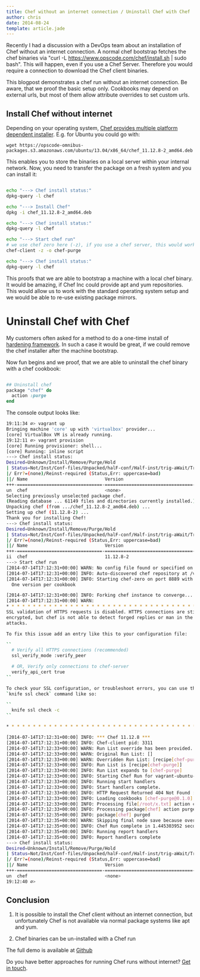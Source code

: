 ```yaml
---
title: Chef without an internet connection / Uninstall Chef with Chef
author: chris
date: 2014-08-24
template: article.jade
---
```


Recently I had a discussion with a DevOps team about an installation of Chef without an internet connection. A normal chef bootstrap fetches the chef binaries via "curl -L https://www.opscode.com/chef/install.sh | sudo bash". This will happen, even if you use a Chef Server. Therefore you would require a connection to download the Chef client binaries. 

This blogpost demonstrates a chef run without an internet connection. Be aware, that we proof the basic setup only. Cookbooks may depend on external urls, but most of them allow attribute overrides to set custom urls.

## Install Chef without internet

Depending on your operating system, [Chef provides multiple platform dependent installer](http://www.getchef.com/chef/install/). E.g. for Ubuntu you could go with:

```
wget https://opscode-omnibus-packages.s3.amazonaws.com/ubuntu/13.04/x86_64/chef_11.12.8-2_amd64.deb
```

This enables you to store the binaries on a local server within your internal network. Now, you need to transfer the package on a fresh system and you can install it:

```bash

echo "---> Chef install status:"
dpkg-query -l chef

echo "---> Install Chef"
dpkg -i chef_11.12.8-2_amd64.deb

echo "---> Chef install status:"
dpkg-query -l chef

echo "---> Start chef run"
# we use chef zero here (-z), if you use a chef server, this would work, too
chef-client -z -o chef-purge

echo "---> Chef install status:"
dpkg-query -l chef
```

This proofs that we are able to bootstrap a machine with a local chef binary. It would be amazing, if Chef Inc could provide apt and yum repositories. This would allow us to work with the standard operating system setup and we would be able to re-use existing package mirrors.

# Uninstall Chef with Chef

My customers often asked for a method to do a one-time install of [hardening framework](http://telekomlabs.github.io/). In such a case it would be great, if we could remove the chef installer after the machine bootstrap.

Now fun begins and we proof, that we are able to uninstall the chef binary with a chef cookbook:

```ruby

## Uninstall chef
package "chef" do
  action :purge
end
```

The console output looks like:
```bash
19:11:34 ∅> vagrant up
Bringing machine 'core' up with 'virtualbox' provider...
[core] VirtualBox VM is already running.
19:12:11 ∅> vagrant provision
[core] Running provisioner: shell...
[core] Running: inline script
---> Chef install status:
Desired=Unknown/Install/Remove/Purge/Hold
| Status=Not/Inst/Conf-files/Unpacked/halF-conf/Half-inst/trig-aWait/Trig-pend
|/ Err?=(none)/Reinst-required (Status,Err: uppercase=bad)
||/ Name                             Version                           Description
+++-================================-=================================-==============================================================================
un  chef                             <none>                            (no description available)
Selecting previously unselected package chef.
(Reading database ... 61149 files and directories currently installed.)
Unpacking chef (from .../chef_11.12.8-2_amd64.deb) ...
Setting up chef (11.12.8-2) ...
Thank you for installing Chef!
---> Chef install status:
Desired=Unknown/Install/Remove/Purge/Hold
| Status=Not/Inst/Conf-files/Unpacked/halF-conf/Half-inst/trig-aWait/Trig-pend
|/ Err?=(none)/Reinst-required (Status,Err: uppercase=bad)
||/ Name                             Version                           Description
+++-================================-=================================-==============================================================================
ii  chef                             11.12.8-2                         The full stack of chef
---> Start chef run
[2014-07-14T17:12:31+00:00] WARN: No config file found or specified on command line, using command line options.
[2014-07-14T17:12:31+00:00] INFO: Auto-discovered chef repository at /vagrant
[2014-07-14T17:12:31+00:00] INFO: Starting chef-zero on port 8889 with repository at repository at /vagrant
  One version per cookbook

[2014-07-14T17:12:31+00:00] INFO: Forking chef instance to converge...
[2014-07-14T17:12:31+00:00] WARN: 
* * * * * * * * * * * * * * * * * * * * * * * * * * * * * * * * * * * * * * * * 
SSL validation of HTTPS requests is disabled. HTTPS connections are still
encrypted, but chef is not able to detect forged replies or man in the middle
attacks.

To fix this issue add an entry like this to your configuration file:

``
  # Verify all HTTPS connections (recommended)
  ssl_verify_mode :verify_peer

  # OR, Verify only connections to chef-server
  verify_api_cert true
``

To check your SSL configuration, or troubleshoot errors, you can use the
`knife ssl check` command like so:

``
  knife ssl check -c 
``

* * * * * * * * * * * * * * * * * * * * * * * * * * * * * * * * * * * * * * * * 

[2014-07-14T17:12:31+00:00] INFO: *** Chef 11.12.8 ***
[2014-07-14T17:12:31+00:00] INFO: Chef-client pid: 3311
[2014-07-14T17:12:33+00:00] WARN: Run List override has been provided.
[2014-07-14T17:12:33+00:00] WARN: Original Run List: []
[2014-07-14T17:12:33+00:00] WARN: Overridden Run List: [recipe[chef-purge]]
[2014-07-14T17:12:33+00:00] INFO: Run List is [recipe[chef-purge]]
[2014-07-14T17:12:33+00:00] INFO: Run List expands to [chef-purge]
[2014-07-14T17:12:33+00:00] INFO: Starting Chef Run for vagrant-ubuntu-precise-64
[2014-07-14T17:12:33+00:00] INFO: Running start handlers
[2014-07-14T17:12:33+00:00] INFO: Start handlers complete.
[2014-07-14T17:12:33+00:00] INFO: HTTP Request Returned 404 Not Found : Object not found: /reports/nodes/vagrant-ubuntu-precise-64/runs
[2014-07-14T17:12:33+00:00] INFO: Loading cookbooks [chef-purge@0.1.0]
[2014-07-14T17:12:33+00:00] INFO: Processing file[/root/x.txt] action create (chef-purge::default line 1)
[2014-07-14T17:12:33+00:00] INFO: Processing package[chef] action purge (chef-purge::default line 6)
[2014-07-14T17:12:35+00:00] INFO: package[chef] purged
[2014-07-14T17:12:35+00:00] WARN: Skipping final node save because override_runlist was given
[2014-07-14T17:12:35+00:00] INFO: Chef Run complete in 1.445303952 seconds
[2014-07-14T17:12:35+00:00] INFO: Running report handlers
[2014-07-14T17:12:35+00:00] INFO: Report handlers complete
---> Chef install status:
Desired=Unknown/Install/Remove/Purge/Hold
| Status=Not/Inst/Conf-files/Unpacked/halF-conf/Half-inst/trig-aWait/Trig-pend
|/ Err?=(none)/Reinst-required (Status,Err: uppercase=bad)
||/ Name                             Version                           Description
+++-================================-=================================-==============================================================================
un  chef                             <none>                            (no description available)
19:12:40 ∅>
```

## Conclusion

1. It is possible to install the Chef client without an internet connection, but unfortunately Chef is not available via normal package systems like apt and yum. 

2. Chef binaries can be un-installed with a Chef run

The full demo is available at [Github](https://github.com/chris-rock/chef-purge-demo/)

Do you have better approaches for running Chef runs without internet? [Get in touch](https://github.com/chris-rock).